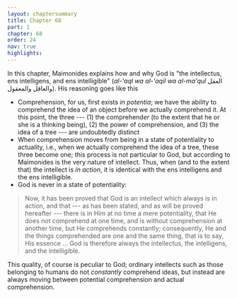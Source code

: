 ```yaml
---
layout: chaptersummary
title: Chapter 68
part: 1
chapter: 68
order: 24
nav: true
highlights: 
---
```


In this chapter, Maimonides explains how and why God is "the intellectus, ens intelligens, and ens intelligible" (_al-'aql wa al-'aqil wa al-ma'qul_ العقل والعاقل والمعقول). His reasoning goes like this
- Comprehension, for us, first exists _in potentia_; we have the ability to comprehend the idea of an object before we actually comprehend it. At this point, the three --- (1) the comprehend*er* (to the extent that he or she is a thinking being), (2) the power of comprehension, and (3) the idea of a tree --- are undoubtedly distinct
- When comprehension moves from being in a state of potentiality to actuality, i.e., when we actually comprehend the idea of a tree, these three become one; this process is not particular to God, but according to Maimonides is the very nature of intellect. Thus, when (and to the extent that) the intellect is *in action*, it is identical with the ens intelligens and the ens intelligible.
- God is never in a state of potentiality:
> Now, it has been proved that God is an intellect which always is in action, and that --- as has been stated, and as will be proved hereafter --- there is in Him at no time a mere potentiality, that He does not comprehend at one time, and is without comprehension at another time, but He comprehends constantly; consequently, He and the things comprehended are one and the same thing, that is to say, His essence ... God is therefore always the intellectus, the intelligens, and the intelligible.

This quality, of course is peculiar to God; ordinary intellects such as those belonging to humans do not _constantly_ comprehend ideas, but instead are always moving between potential comprehension and actual comprehension.
